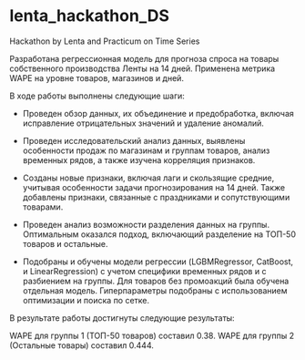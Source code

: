 # lenta_hackathon_DS
Hackathon by Lenta and Practicum on Time Series

Разработана регрессионная модель для прогноза спроса на товары собственного производства Ленты на 14 дней. Применена метрика WAPE на уровне товаров, магазинов и дней.

В ходе работы выполнены следующие шаги:

- Проведен обзор данных, их объединение и предобработка, включая исправление отрицательных значений и удаление аномалий.

- Проведен исследовательский анализ данных, выявлены особенности продаж по магазинам и группам товаров, анализ временных рядов, а также изучена корреляция признаков.

- Созданы новые признаки, включая лаги и скользящие средние, учитывая особенности задачи прогнозирования на 14 дней. Также добавлены признаки, связанные с праздниками и сопутствующими товарами.

- Проведен анализ возможности разделения данных на группы. Оптимальным оказался подход, включающий разделение на ТОП-50 товаров и остальные.

- Подобраны и обучены модели регрессии (LGBMRegressor, CatBoost, и LinearRegression) с учетом специфики временных рядов и с разбиением на группы. Для товаров без промоакций была обучена отдельная модель. Гиперпараметры подобраны с использованием оптимизации и поиска по сетке.

В результате работы достигнуты следующие результаты:

WAPE для группы 1 (ТОП-50 товаров) составил 0.38.
WAPE для группы 2 (Остальные товары) составил 0.444.
